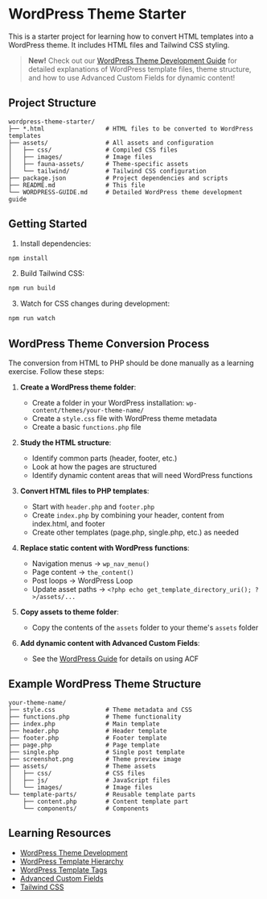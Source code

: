 # WordPress Theme Starter

This is a starter project for learning how to convert HTML templates into a WordPress theme. It includes HTML files and Tailwind CSS styling.

> **New!** Check out our [WordPress Theme Development Guide](WORDPRESS-GUIDE.md) for detailed explanations of WordPress template files, theme structure, and how to use Advanced Custom Fields for dynamic content!

## Project Structure

```
wordpress-theme-starter/
├── *.html                 # HTML files to be converted to WordPress templates
├── assets/                # All assets and configuration
│   ├── css/               # Compiled CSS files
│   ├── images/            # Image files
│   ├── fauna-assets/      # Theme-specific assets
│   └── tailwind/          # Tailwind CSS configuration
├── package.json           # Project dependencies and scripts
├── README.md              # This file
└── WORDPRESS-GUIDE.md     # Detailed WordPress theme development guide
```

## Getting Started

1. Install dependencies:

```bash
npm install
```

2. Build Tailwind CSS:

```bash
npm run build
```

3. Watch for CSS changes during development:

```bash
npm run watch
```

## WordPress Theme Conversion Process

The conversion from HTML to PHP should be done manually as a learning exercise. Follow these steps:

1. **Create a WordPress theme folder**:
   - Create a folder in your WordPress installation: `wp-content/themes/your-theme-name/`
   - Create a `style.css` file with WordPress theme metadata
   - Create a basic `functions.php` file

2. **Study the HTML structure**:
   - Identify common parts (header, footer, etc.)
   - Look at how the pages are structured
   - Identify dynamic content areas that will need WordPress functions

3. **Convert HTML files to PHP templates**:
   - Start with `header.php` and `footer.php`
   - Create `index.php` by combining your header, content from index.html, and footer
   - Create other templates (page.php, single.php, etc.) as needed

4. **Replace static content with WordPress functions**:
   - Navigation menus → `wp_nav_menu()`
   - Page content → `the_content()`
   - Post loops → WordPress Loop
   - Update asset paths → `<?php echo get_template_directory_uri(); ?>/assets/...`

5. **Copy assets to theme folder**:
   - Copy the contents of the `assets` folder to your theme's `assets` folder

6. **Add dynamic content with Advanced Custom Fields**:
   - See the [WordPress Guide](WORDPRESS-GUIDE.md) for details on using ACF

## Example WordPress Theme Structure

```
your-theme-name/
├── style.css              # Theme metadata and CSS
├── functions.php          # Theme functionality
├── index.php              # Main template
├── header.php             # Header template
├── footer.php             # Footer template
├── page.php               # Page template
├── single.php             # Single post template
├── screenshot.png         # Theme preview image
├── assets/                # Theme assets
│   ├── css/               # CSS files
│   ├── js/                # JavaScript files
│   └── images/            # Image files
└── template-parts/        # Reusable template parts
    ├── content.php        # Content template part
    └── components/        # Components
```

## Learning Resources

- [WordPress Theme Development](https://developer.wordpress.org/themes/)
- [WordPress Template Hierarchy](https://developer.wordpress.org/themes/basics/template-hierarchy/)
- [WordPress Template Tags](https://developer.wordpress.org/themes/basics/template-tags/)
- [Advanced Custom Fields](https://www.advancedcustomfields.com/)
- [Tailwind CSS](https://tailwindcss.com/)
